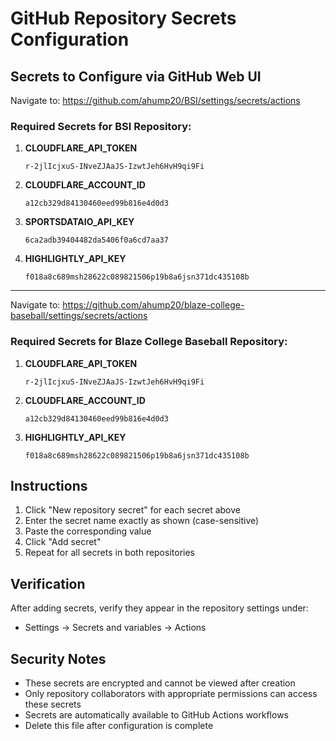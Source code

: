 # GitHub Repository Secrets Configuration

## Secrets to Configure via GitHub Web UI

Navigate to: https://github.com/ahump20/BSI/settings/secrets/actions

### Required Secrets for BSI Repository:

1. **CLOUDFLARE_API_TOKEN**
   ```
   r-2jlIcjxuS-INveZJAaJS-IzwtJeh6HvH9qi9Fi
   ```

2. **CLOUDFLARE_ACCOUNT_ID**
   ```
   a12cb329d84130460eed99b816e4d0d3
   ```

3. **SPORTSDATAIO_API_KEY**
   ```
   6ca2adb39404482da5406f0a6cd7aa37
   ```

4. **HIGHLIGHTLY_API_KEY**
   ```
   f018a8c689msh28622c089821506p19b8a6jsn371dc435108b
   ```

---

Navigate to: https://github.com/ahump20/blaze-college-baseball/settings/secrets/actions

### Required Secrets for Blaze College Baseball Repository:

1. **CLOUDFLARE_API_TOKEN**
   ```
   r-2jlIcjxuS-INveZJAaJS-IzwtJeh6HvH9qi9Fi
   ```

2. **CLOUDFLARE_ACCOUNT_ID**
   ```
   a12cb329d84130460eed99b816e4d0d3
   ```

3. **HIGHLIGHTLY_API_KEY**
   ```
   f018a8c689msh28622c089821506p19b8a6jsn371dc435108b
   ```

## Instructions

1. Click "New repository secret" for each secret above
2. Enter the secret name exactly as shown (case-sensitive)
3. Paste the corresponding value
4. Click "Add secret"
5. Repeat for all secrets in both repositories

## Verification

After adding secrets, verify they appear in the repository settings under:
- Settings → Secrets and variables → Actions

## Security Notes

- These secrets are encrypted and cannot be viewed after creation
- Only repository collaborators with appropriate permissions can access these secrets
- Secrets are automatically available to GitHub Actions workflows
- Delete this file after configuration is complete

